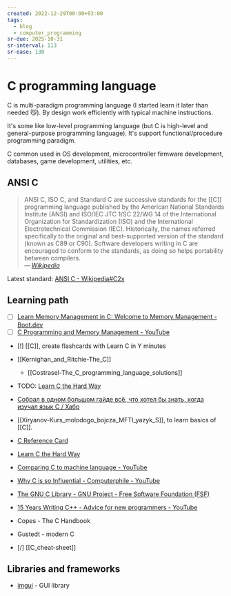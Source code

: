 ```yaml
---
created: 2022-12-29T00:00+03:00
tags:
  - blog
  - computer_programming
sr-due: 2025-10-31
sr-interval: 113
sr-ease: 130
---
```


# C programming language

C is multi-paradigm programming language (I started learn it later than needed 😼). By design work efficiently with typical machine instructions.

It\'s some like low-level programming language (but C is high-level and general-purpose programming language). It's support functional/procedure programming paradigm.

C common used in OS development, microcontroller firmware development, databases, game development, utilities, etc.

## ANSI C

> ANSI C, ISO C, and Standard C are successive standards for the [[C]] programming language published by the American National Standards Institute (ANSI) and ISO/IEC JTC 1/SC 22/WG 14 of the International Organization for Standardization (ISO) and the International Electrotechnical Commission (IEC). Historically, the names referred specifically to the original and best-supported version of the standard (known as C89 or C90). Software developers writing in C are encouraged to conform to the standards, as doing so helps portability between compilers.\
> — <cite>[Wikipedia](https://en.wikipedia.org/wiki/ANSI_C)</cite>

Latest standard: [ANSI C - Wikipedia#C2x](https://en.wikipedia.org/wiki/ANSI_C#C2x)

## Learning path

- [ ] [Learn Memory Management in C: Welcome to Memory Management - Boot.dev](https://www.boot.dev/lessons/44a4421c-cc49-4472-bbad-a14f81f860b4)
- [ ] [C Programming and Memory Management - YouTube](https://www.youtube.com/watch?v=rJrd2QMVbGM)

- [!] [[C]], create flashcards with Learn C in Y minutes
- [[Kernighan_and_Ritchie-The_C]]
  - [[Costrasel-The_C_programming_language_solutions]]
- TODO: [Learn C the Hard Way](https://learncodethehardway.org/c/)
- [Собрал в одном большом гайде всё, что хотел бы знать, когда изучал язык C / Хабр](https://habr.com/ru/companies/ncloudtech/articles/871748/)
- [[Xiryanov-Kurs_molodogo_bojcza_MFTI_yazyk_S]], to learn basics of [[C]].
- [C Reference Card](img/C_Reference_Card_ANSI.v2.2.pdf)

- [Learn C the Hard Way](https://learncodethehardway.org/c/)

- [Comparing C to machine language - YouTube](https://www.youtube.com/watch?v=yOyaJXpAYZQ)
- [Why C is so Influential - Computerphile - YouTube](https://www.youtube.com/watch?v=ci1PJexnfNE)
- [The GNU C Library - GNU Project - Free Software Foundation (FSF)](https://www.gnu.org/software/libc/manual/)
- [15 Years Writing C++ - Advice for new programmers - YouTube](https://www.youtube.com/watch?v=37VZu3b045k)

- Copes - The C Handbook
- Gustedt - modern C

- [/] [[C_cheat-sheet]]

## Libraries and frameworks

- [imgui](https://github.com/ocornut/imgui) - GUI library
